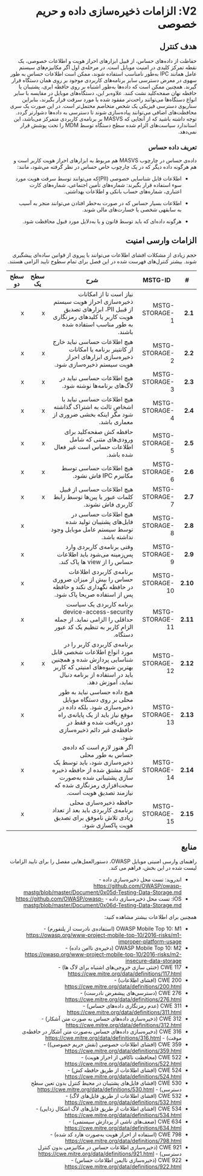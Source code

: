 <div dir="rtl" markdown="1">

# V2: الزامات ذخیره‌سازی داده و حریم خصوصی

## هدف کنترل

حفاظت از داده‌های حساس، از قبیل ابزارهای احراز هویت و اطلاعات خصوصی، یک نقطه تمرکز کلیدی در امنیت موبایل است.  در مرحله‌ی اول اگر مکانیزم‌های سیستم عامل همانند IPC به‌طور نامناسب استفاده شوند، ممکن است اطلاعات حساس به طور سهوی در معرض دسترسی سایر برنامه‌های کاربردی موجود بر روی همان دستگاه قرار گیرند. همچنین ممکن است که داده‌ها به‌طور اشتباه بر روی حافظه ابری، پشتیبان یا حافظه نهان صفحه‌کلید نشت کنند. علاوه‌بر این، دستگاه‌های موبایل در مقایسه با سایر انواع دستگاه‌ها می‌توانند راحت‌تر مفقود شده یا مورد سرقت قرار بگیرند، بنابراین سناریوی دسترسی فیزیکی یک شخص متخاصم محتمل‌تر است. در این صورت یک سری محافظت‌های اضافی می‌توانند پیاده‌سازی شوند تا دسترسی به داده‌ها دشوارتر گردد.
توجه داشته باشید که از آنجایی که MASVS بر برنامه‌ی کاربردی متمرکز می‌باشد، این استاندارد سیاست‌های الزام شده سطح دستگاه توسط MDM را تحت پوشش قرار نمی‌دهد.

### تعریف داده حساس

داده‌ی حساس در چارچوب MASVS هم مربوط به ابزارهای احراز هویت کاربر است و هم هرگونه داده دیگر که در یک چارچوب خاص حساس در نظر گرفته می‌شود، مانند:

- اطلاعات قابل شناسایی خصوصی (PII)که می‌توانند توسط سرقت هویت مورد سوء استفاده قرار بگیرند: شماره‌های تأمین اجتماعی، شماره‌های کارت اعتباری، شماره‌های حساب بانکی و اطلاعات بهداشتی.

- اطلاعات بسیار حساس که در صورت به‌خطر افتادن می‌توانند منجر به آسیب به سابقه‎ی شخصی یا خسارت‌های مالی شوند.

- هرگونه داده‌ای که باید توسط قانون و یا به‌دلایل مورد قبول محافظت شود.

## الزامات وارسی امنیت

حجم زیادی از مشکلات افشای اطلاعات می‌توانند با پیروی از قوانین ساده‌ای پیشگیری شوند. بیشتر کنترل‌های فهرست شده در این فصل برای تمام سطوح تایید الزامی هستند.

| # | MSTG-ID | شرح | سطح یک | سطح دو |
| -- | ---------- | ---------------------- | - | - |
| **2.1** | MSTG-STORAGE-1 | نیاز است تا از امکانات ذخیره‌سازی احراز هویت سیستم از قبیل PII، ابزارهای تصدیق هویت کاربر یا کلید‌های رمزنگاری به طور مناسب استفاده شده باشند. | x | x |
| **2.2** | MSTG-STORAGE-2 | هیچ اطلاعات حساسی نباید خارج از کانتینر برنامه یا امکانات ذخیره‌سازی ابزارهای احراز هویت سیستم ذخیره‌سازی شود. | x | x |
| **2.3** | MSTG-STORAGE-3 | هیچ اطلاعات حساسی نباید در لاگ‌های برنامه‌ها نوشته شود. | x | x |
| **2.4** | MSTG-STORAGE-4 | هیچ اطلاعات حساسی نباید با اشخاص ثالث به اشتراک گذاشته شود مگر اینکه بخشی ضروری از معماری باشد. | x | x |
| **2.5** | MSTG-STORAGE-5 | حافظه کش صفحه‌کلید برای ورودی‌های متنی که شامل اطلاعات حساس است غیر فعال شده باشد. | x | x |
| **2.6** | MSTG-STORAGE-6 | هیچ اطلاعات حساسی توسط مکانیزم IPC فاش نشود. | x | x |
| **2.7** | MSTG-STORAGE-7 | هیچ اطلاعات حساسی از قبیل کلمات عبور یا پین‌ها توسط رابط کاربری فاش نشوند. | x | x |
| **2.8** | MSTG-STORAGE-8 | هیچ اطلاعات حساسی در فایل‌های پشتیبان تولید شده توسط سیستم عامل موبایل وجود نداشته باشد. |   | x |
| **2.9** | MSTG-STORAGE-9 | وقتی برنامه‌ی کاربردی وارد پس‌زمینه می‌شود باید  اطلاعات حساس را از view ها پاک کند. |  | x |
| **2.10** | MSTG-STORAGE-10 | برنامه‌ی کاربردی اطلاعات حساس را بیش از میزان ضروری در حافظه نگهداری نکند و حافظه پس از استفاده صریحا پاک شود. |  | x |
| **2.11** | MSTG-STORAGE-11 | برنامه کاربردی یک سیاست device-access-security حداقلی را الزامی نماید. از جمله الزام کاربر به تنظیم یک کد عبور دستگاه. |  | x |
| **2.12** | MSTG-STORAGE-12 | برنامه‌ی کاربردی کاربر را در مورد انواع اطلاعات شخصی قابل شناسایی پردازش شده و همچنین بهترین شیوه‌های امنیتی که کاربر باید در استفاده از برنامه دنبال نماید، آموزش دهد. | x | x |
| **2.13** | MSTG-STORAGE-13 | هیچ داده حساسی نباید به طور محلی بر روی دستگاه موبایل ذخیره‌سازی شود. بلکه داده در موقع نیاز باید از یک پایانه‌ی راه دور دریافت شده و فقط در حافظه‌ی غیر دائم ذخیره‌سازی شود. |  | x |
| **2.14** | MSTG-STORAGE-14 | اگر هنوز لازم است که داده‌ی حساس به طور محلی ذخیره‌سازی شود، باید توسط یک کلید مشتق شده از حافظه ذخیره سازی پشتیبانی شده به‌صورت سخت‌افزاری رمزنگاری شده که نیازمند تصدیق هویت است. |  | x |
| **2.15** | MSTG-STORAGE-15 | حافظه ذخیره‌سازی محلی برنامه‌ی کاربردی باید بعد از تعداد زیادی تلاش ناموفق برای تصدیق هویت پاکسازی شود. |  | x |

## منابع

راهنمای وارسی امنیتی موبایل OWASP، دستورالعمل‌هایی مفصل را برای تایید الزامات لیست شده در این بخش، فراهم می کند.

- اندروید: تست محل ذخیره‌سازی داده - <https://github.com/OWASP/owasp-mastg/blob/master/Document/0x05d-Testing-Data-Storage.md>
- iOS: تست محل ذخیره‌سازی داده - <https://github.com/OWASP/owasp-mastg/blob/master/Document/0x06d-Testing-Data-Storage.md>

همچنین برای اطلاعات بیشتر مشاهده کنید:

- OWASP Mobile Top 10: M1 (استفاده‌ی نادرست از پلتفورم) - <https://owasp.org/www-project-mobile-top-10/2016-risks/m1-improper-platform-usage>
- OWASP Mobile Top 10: M2 (دخیره‌ی نا‌امن داده) - <https://owasp.org/www-project-mobile-top-10/2016-risks/m2-insecure-data-storage>
- CWE 117 (خنثی سازی خروجی‌های اشتباه برای لاگ ها) - <https://cwe.mitre.org/data/definitions/117.html>
- CWE 200 (افشای اطلاعات) - <https://cwe.mitre.org/data/definitions/200.html>
- CWE 276 (دسترسی‌های پیشفرض نادرست) - <https://cwe.mitre.org/data/definitions/276.html>
- CWE 311 (عدم رمزنگاری داده‌های حساس) - <https://cwe.mitre.org/data/definitions/311.html>
- CWE 312 (ذخیره‌سازی داده‌های حساس به صورت متن آشکار) - <https://cwe.mitre.org/data/definitions/312.html>
- CWE 316 (دخیره‌سازی داده‌های حساس به‌صورت متن آشکار در حافظه‌ی موقت) - <https://cwe.mitre.org/data/definitions/316.html>
- CWE 359 (افشای اطلاعات خصوصی (نقش حریم خصوصی)) - <https://cwe.mitre.org/data/definitions/359.html>
- CWE 522 (محافظت ناکافی از احراز هویت) - <https://cwe.mitre.org/data/definitions/522.html>
- CWE 524 (افشای اطلاعات از طریق حافظه کش) - <https://cwe.mitre.org/data/definitions/524.html>
- CWE 530 (افشای فایل‌های پشتیبان در محیط کنترل بدون تعین سطح دسترسی) - <https://cwe.mitre.org/data/definitions/530.html>
- CWE 532 (افشای اطلاعات از طریق فایل‌های لاگ) - <https://cwe.mitre.org/data/definitions/532.html>
- CWE 534 (افشای اطلاعات از طریق فایل‌های لاگ اشکال زدایی) - <https://cwe.mitre.org/data/definitions/534.html>
- CWE 634 (ضعف‌های ناشی از پردازش سیستمی) - <https://cwe.mitre.org/data/definitions/634.html>
- CWE 798 (استفاده از احراز هویت به‌صورت هارد کد شده) - <https://cwe.mitre.org/data/definitions/798.html>
- CWE 921 (ذخیره‌سازی اطلاعات حساس در مکانیزمی بدون کنترل دسترسی) - <https://cwe.mitre.org/data/definitions/921.html>
- CWE 922 (ذخیره‌سازی نا‌ایمن اطلاعات حساس) - <https://cwe.mitre.org/data/definitions/922.html>

</div>
